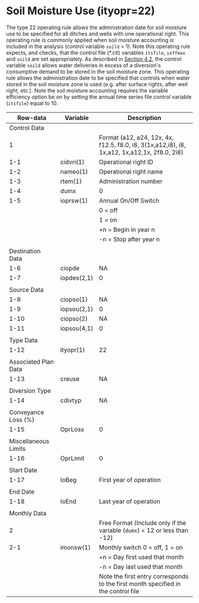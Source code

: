 # Soil Moisture Use (ityopr=22) #

The type 22 operating rule allows the administration date for soil moisture use to be specified for all ditches and wells with one operational 
right. This operating rule is commonly applied when soil moisture accounting is included in the analysis (control variable `soild` = 1). Note this 
operating rule expects, and checks, that the control file (\*.ctl) variables `itsfile`, `ieffmax` and `soild` are set appropriately. As described in 
[Section 4.2](../InputDescription/42.md), the control variable `soild` allows water deliveries in excess of a diversion's consumptive demand to be stored in the soil moisture 
zone. This operating rule allows the administration date to be specified that controls when water stored in the soil moisture zone is used (e.g. 
after surface rights, after well right, etc.). Note the soil moisture accounting requires the variable efficiency option be on by setting the annual 
time series file control variable (`itsfile`) equal to 10.

| Row-data							| Variable						| Description 								|				
| ------------------				| --------------------			| --------									|
| Control Data						| 								| 											|
| 1 								| 								| Format (a12, a24, 12x, 4x, f12.5, f8.0, i8, 3(1x,a12,i8), i8, 1x,a12, 1x,a12,1x, 2f8.0, 2i8)
| 1-1								| cidvri(1)						| Operational right ID
| 1-2								| nameo(1)						| Operational right name
| 1-3								| rtem(1)						| Administration number
| 1-4								| dumx							| 0
| 1-5								| ioprsw(1)						| Annual On/Off Switch
| 									| 								| 0 = off 
| 									| 								| 1 = on
| 									| 								| +n = Begin in year n
| 									| 								| -n = Stop after year n 
| | | |
| Destination Data | | |
| 1-6								| ciopde						| NA
| 1-7								| iopdes(2,1)					| 0
| | | |
| Source Data | | |
| 1-8								| ciopso(1)						| NA
| 1-9								| iopsou(2,1)					| 0
| 1-10								| ciopso(2)						| NA
| 1-11								| iopsou(4,1)					| 0
| | | |
| Type Data | | |
| 1-12								| ityopr(1)						| 22
| | | |
| Associated Plan Data | | |
| 1-13								| creuse						| NA
| | | |
| Diversion Type | | |
| 1-14								| cdivtyp						| NA
| | | |
| Conveyance Loss (%) | | |
| 1-15								| OprLoss						| 0
| | | |
| Miscellaneous Limits | | |
| 1-16								| OprLimit						| 0
| | | |
| Start Date | | | 
| 1-17								| IoBeg							| First year of operation
| | | |
| End Date | | |
| 1-18								| IoEnd							| Last year of operation
| | | |
| Monthly Data | | | 
| 2 								| 								| Free Format (Include only if the variable (`dumx`) = 12 or less than -12)
| 2-1								| imonsw(1)						| Monthly switch 0 = off, 1 = on
| 									| 								| +n = Day first used that month
| 									| 								| -n = Day last used that month
| 									| 								| Note the first entry corresponds to the first month specified in the control file
